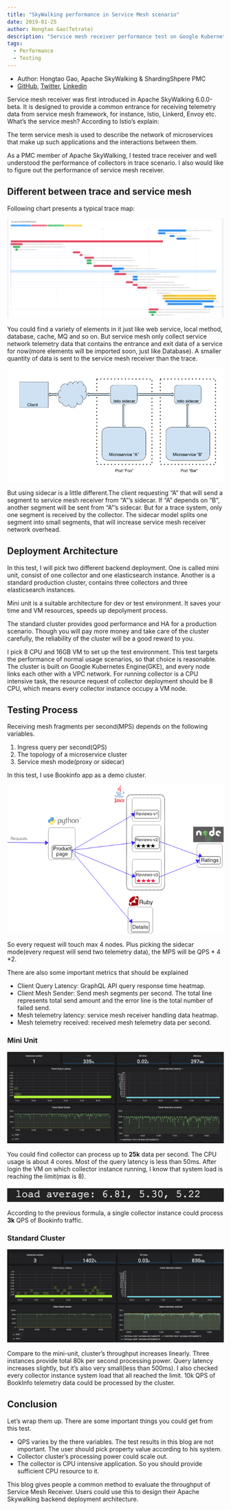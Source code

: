 ```yaml
---
title: "SkyWalking performance in Service Mesh scenario"
date: 2019-01-25
author: Hongtao Gao(Tetrate)
description: "Service mesh receiver performance test on Google Kubernetes Engine."
tags:
  - Performance
  - Testing
---
```


- Author: Hongtao Gao, Apache SkyWalking & ShardingShpere PMC
- [GitHub](https://github.com/hanahmily), [Twitter](https://twitter.com/hanahmily), [Linkedin](https://www.linkedin.com/in/gao-hongtao-47b835168/)

Service mesh receiver was first introduced in Apache SkyWalking 6.0.0-beta. It is designed to provide a common entrance for receiving telemetry data from service mesh framework, for instance, Istio, Linkerd, Envoy etc. What’s the service mesh? According to Istio’s explain:

The term service mesh is used to describe the network of microservices that make up such applications and the interactions between them.

As a PMC member of Apache SkyWalking, I tested trace receiver and well understood the performance of collectors in trace scenario. I also would like to figure out the performance of service mesh receiver.

## Different between trace and service mesh

Following chart presents a typical trace map:

![](image5.png)

You could find a variety of elements in it just like web service, local method, database, cache, MQ and so on. But service mesh only collect service network telemetry data that contains the entrance and exit data of a service for now(more elements will be imported soon, just like Database). A smaller quantity of data is sent to the service mesh receiver than the trace.

![](image1.png)

But using sidecar is a little different.The client requesting “A” that will send a segment to service mesh receiver from “A”’s sidecar. If “A” depends on “B”, another segment will be sent from “A”’s sidecar. But for a trace system, only one segment is received by the collector. The sidecar model splits one segment into small segments, that will increase service mesh receiver network overhead.

## Deployment Architecture

In this test, I will pick two different backend deployment. One is called mini unit, consist of one collector and one elasticsearch instance. Another is a standard production cluster, contains three collectors and three elasticsearch instances.

Mini unit is a suitable architecture for dev or test environment. It saves your time and VM resources, speeds up depolyment process.

The standard cluster provides good performance and HA for a production scenario. Though you will pay more money and take care of the cluster carefully, the reliability of the cluster will be a good reward to you.

I pick 8 CPU and 16GB VM to set up the test environment. This test targets the performance of normal usage scenarios, so that choice is reasonable. The cluster is built on Google Kubernetes Engine(GKE), and every node links each other with a VPC network. For running collector is a CPU intensive task, the resource request of collector deployment should be 8 CPU, which means every collector instance occupy a VM node.

## Testing Process

Receiving mesh fragments per second(MPS) depends on the following variables.

1.  Ingress query per second(QPS)
1.  The topology of a microservice cluster
1.  Service mesh mode(proxy or sidecar)

In this test, I use Bookinfo app as a demo cluster.

![](image6.png)

So every request will touch max 4 nodes. Plus picking the sidecar mode(every request will send two telemetry data), the MPS will be QPS * 4 *2.

There are also some important metrics that should be explained

- Client Query Latency: GraphQL API query response time heatmap.
- Client Mesh Sender: Send mesh segments per second. The total line represents total send amount and the error line is the total number of failed send.
- Mesh telemetry latency: service mesh receiver handling data heatmap.
- Mesh telemetry received: received mesh telemetry data per second.

### Mini Unit

![](image3.png)

You could find collector can process up to **25k** data per second. The CPU usage is about 4 cores. Most of the query latency is less than 50ms. After login the VM on which collector instance running, I know that system load is reaching the limit(max is 8).

![](image2.png)

According to the previous formula, a single collector instance could process **3k** QPS of Bookinfo traffic.

### Standard Cluster

![](image4.png)

Compare to the mini-unit, cluster’s throughput increases linearly. Three instances provide total 80k per second processing power. Query latency increases slightly, but it’s also very small(less than 500ms). I also checked every collector instance system load that all reached the limit. 10k QPS of BookInfo telemetry data could be processed by the cluster.

## Conclusion

Let’s wrap them up. There are some important things you could get from this test.

- QPS varies by the there variables. The test results in this blog are not important. The user should pick property value according to his system.
- Collector cluster’s processing power could scale out.
- The collector is CPU intensive application. So you should provide sufficient CPU resource to it.

This blog gives people a common method to evaluate the throughput of Service Mesh Receiver. Users could use this to design their Apache Skywalking backend deployment architecture.
